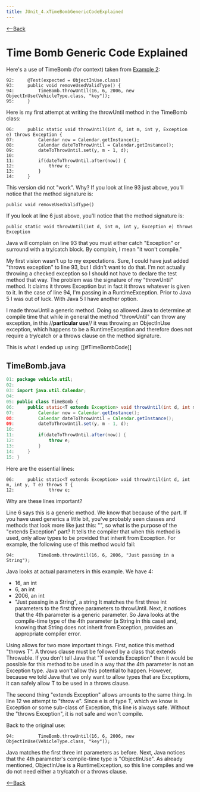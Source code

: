 ```yaml
---
title: JUnit_4.xTimeBombGenericCodeExplained
---
```

[<--Back]({{site.pagesurl}}/JUnit_4.x)

# Time Bomb Generic Code Explained
Here's a use of TimeBomb (for context) taken from [Example 2]({{site.pagesurl}}/JUnit_4.x#example2):
```
92:     @Test(expected = ObjectInUse.class)
93:     public void removeUsedValidType() {
94:         TimeBomb.throwUntil(16, 6, 2006, new ObjectInUse(VehicleType.class, "key"));
95:     }
```

Here is my first attempt at writing the throwUntil method in the TimeBomb class:
```
06:     public static void throwUntil(int d, int m, int y, Exception e) throws Exception {
07:         Calendar now = Calendar.getInstance();
08:         Calendar dateToThrowUntil = Calendar.getInstance();
09:         dateToThrowUntil.set(y, m - 1, d);
10:
11:         if(dateToThrowUntil.after(now)) {
12:             throw e;
13:         }
14:     }
```
This version did not "work". Why? If you look at line 93 just above, you'll notice that the method signature is:
```
public void removeUsedValidType()
```
If you look at line 6 just above, you'll notice that the method signature is:
```
public static void throwUntil(int d, int m, int y, Exception e) throws Exception
```
Java will complain on line 93 that you must either catch "Exception" or surround with a try/catch block. By complain, I mean "it won't compile."

My first vision wasn't up to my expectations. Sure, I could have just added "throws exception" to line 93, but I didn't want to do that. I'm not actually throwing a checked exception so I should not have to declare the test method that way. The problem was the signature of my "throwUntil" method. It claims it throws Exception but in fact it throws whatever is given to it. In the case of line 94, I'm passing in a RuntimeException. Prior to Java 5 I was out of luck. With Java 5 I have another option.

I made throwUntil a generic method. Doing so allowed Java to determine at compile time that while in general the method "throwUntil" can throw any exception, in this //**particular use**// it was throwing an ObjectInUse exception, which happens to be a RuntimeException and therefore does not require a try/catch or a throws clause on the method signature.

This is what I ended up using:
[[#TimeBombCode]]
## TimeBomb.java
```java
01: package vehicle.util;
02:
03: import java.util.Calendar;
04:
05: public class TimeBomb {
06:     public static<T extends Exception> void throwUntil(int d, int m, int y, T e) throws T {
07:         Calendar now = Calendar.getInstance();
08:         Calendar dateToThrowUntil = Calendar.getInstance();
09:         dateToThrowUntil.set(y, m - 1, d);
10:
11:         if(dateToThrowUntil.after(now)) {
12:             throw e;
13:         }
14:     }
15: }
```

Here are the essential lines:
```
06:     public static<T extends Exception> void throwUntil(int d, int m, int y, T e) throws T {
12:             throw e;
```

Why are these lines important?

Line 6 says this is a generic method. We know that because of the <T extends Exception> part. If you have used generics a little bit, you've probably seen classes and methods that look more like just this: "<T>", so what is the purpose of the "extends Exception" part? It tells the compiler that when this method is used, only allow types to be provided that inherit from Exception. For example, the following use of this method would fail:
```
94:         TimeBomb.throwUntil(16, 6, 2006, "Just passing in a String");
```
Java looks at actual parameters in this example. We have 4:
* 16, an int 
* 6, an int 
* 2006, an int 
* "Just passing in a String", a string
It matches the first three int parameters to the first three parameters to throwUntil. Next, it notices that the 4th parameter is a generic parameter. So Java looks at the compile-time type of the 4th parameter (a String in this case) and, knowing that String does not inherit from Exception, provides an appropriate compiler error.

Using <T extends Exception> allows for two more important things. First, notice this method "throws T". A throws clause must be followed by a class that extends Throwable. If you don't tell Java that "T extends Exception" then it would be possible for this method to be used in a way that the 4th parameter is not an Exception type. Java won't allow this potential to happen. However, because we told Java that we only want to allow types that are Exceptions, it can safely allow T to be used in a throws clause.

The second thing "extends Exception" allows amounts to the same thing. In line 12 we attempt to "throw e". Since e is of type T, which we know is Exception or some sub-class of Exception, this line is always safe. Without the "throws Exception", it is not safe and won't compile.

Back to the original use:
```
94:         TimeBomb.throwUntil(16, 6, 2006, new ObjectInUse(VehicleType.class, "key"));
```
Java matches the first three int parameters as before. Next, Java notices that the 4th parameter's compile-time type is "ObjectInUse". As already mentioned, ObjectInUse is a RuntimeException, so this line compiles and we do not need either a try/catch or a throws clause.

[<--Back]({{site.pagesurl}}/JUnit_4.x)
